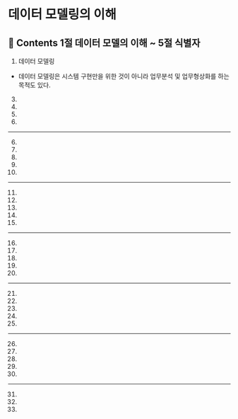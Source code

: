 # 데이터 모델링의 이해

**:book: Contents 1절 데이터 모델의 이해 ~ 5절 식별자**
---
1. 데이터 모델링
* 데이터 모델링은 시스템 구현만을 위한 것이 아니라 업무분석 및 업무형상화를 하는 목적도 있다.
3.
4.
5.
6. 
---
6.
7.
8.
9.
10.
---
11.
12.
13.
14.
15.
---
16.
17.
18.
19.
20.
---
21.
22.
23.
24.
25.
---
26.
27.
28.
29.
30.
---
31.
32.
33.
